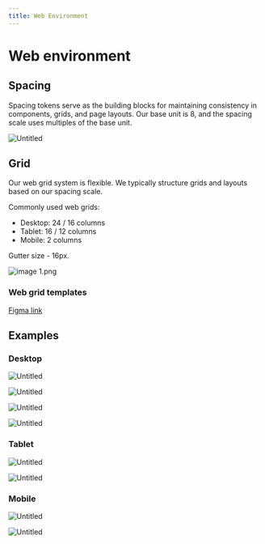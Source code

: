 ```yaml
---
title: Web Environment
---
```


# Web environment

## Spacing

Spacing tokens serve as the building blocks for maintaining consistency in components, grids, and page layouts. Our base unit is 8, and the spacing scale uses multiples of the base unit.

![Untitled](/Untitled.png)

## Grid

Our web grid system is flexible. We typically structure grids and layouts based on our spacing scale.

Commonly used web grids:

- Desktop: 24 / 16 columns
- Tablet: 16 / 12 columns
- Mobile: 2 columns

Gutter size - 16px.

![image 1.png](/image_1.png)

### Web grid templates

[Figma link](https://www.figma.com/file/qH2d0UtCAcrcn23or1WgfB/Logos-templates?type=design&node-id=215%3A8&mode=design&t=0bOCaBBwhofQKq0c-1)

## Examples

### Desktop

![Untitled](/Untitled-1.png)

![Untitled](/Untitled-2.png)

![Untitled](/Untitled-3.png)

![Untitled](/Untitled-4.png)

### Tablet

![Untitled](/Untitled-5.png)

![Untitled](/Untitled-6.png)

### Mobile

![Untitled](/Untitled-7.png)

![Untitled](/Untitled-8.png)